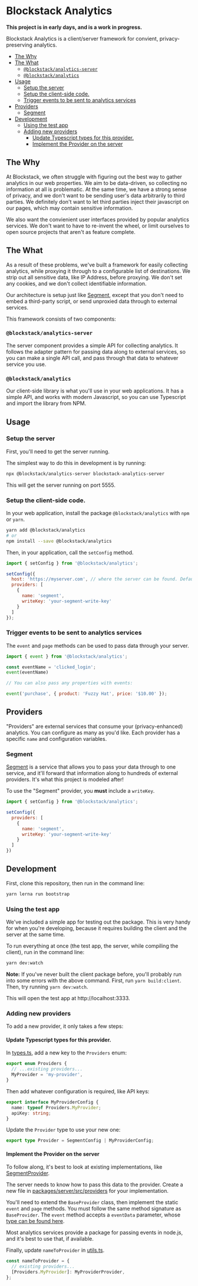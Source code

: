 # Blockstack Analytics

**This project is in early days, and is a work in progress.**

Blockstack Analytics is a client/server framework for convient, privacy-preserving analytics.

<!-- TOC depthFrom:2 -->

- [The Why](#the-why)
- [The What](#the-what)
  - [`@blockstack/analytics-server`](#blockstackanalytics-server)
  - [`@blockstack/analytics`](#blockstackanalytics)
- [Usage](#usage)
  - [Setup the server](#setup-the-server)
  - [Setup the client-side code.](#setup-the-client-side-code)
  - [Trigger events to be sent to analytics services](#trigger-events-to-be-sent-to-analytics-services)
- [Providers](#providers)
  - [Segment](#segment)
- [Development](#development)
  - [Using the test app](#using-the-test-app)
  - [Adding new providers](#adding-new-providers)
    - [Update Typescript types for this provider.](#update-typescript-types-for-this-provider)
    - [Implement the Provider on the server](#implement-the-provider-on-the-server)

<!-- /TOC -->

## The Why

At Blockstack, we often struggle with figuring out the best way to gather analytics in our web properties. We aim to be data-driven, so collecting no information at all is problematic. At the same time, we have a strong sense of privacy, and we don't want to be sending user's data arbitrarily to third parties. We definitely don't want to let third parties inject their javascript on our pages, which may contain sensitive information.

We also want the convienient user interfaces provided by popular analytics services. We don't want to have to re-invent the wheel, or limit ourselves to open source projects that aren't as feature complete.

## The What

As a result of these problems, we've built a framework for easily collecting analytics, while proxying it through to a configurable list of destinations. We strip out all sensitive data, like IP Address, before proxying. We don't set any cookies, and we don't collect identifiable information.

Our architecture is setup just like [Segment](https://segment.com/), except that you don't need to embed a third-party script, or send unproxied data through to external services.

This framework consists of two components:

### `@blockstack/analytics-server`

The server component provides a simple API for collecting analytics. It follows the adapter pattern for passing data along to external services, so you can make a single API call, and pass through that data to whatever service you use.

### `@blockstack/analytics`

Our client-side library is what you'll use in your web applications. It has a simple API, and works with modern Javascript, so you can use Typescript and import the library from NPM.

## Usage

### Setup the server

First, you'll need to get the server running.

The simplest way to do this in development is by running:

```bash
npx @blockstack/analytics-server blockstack-analytics-server
```

This will get the server running on port 5555.

### Setup the client-side code.

In your web application, install the package `@blockstack/analytics` with `npm` or `yarn`.

```bash
yarn add @blockstack/analytics
# or
npm install --save @blockstack/analytics
```

Then, in your application, call the `setConfig` method.

```javascript
import { setConfig } from '@blockstack/analytics';

setConfig({
  host: 'https://myserver.com', // where the server can be found. Defaults to http://localhost:5555
  providers: [
    {
      name: 'segment',
      writeKey: 'your-segment-write-key'
    }
  ]
});
```

### Trigger events to be sent to analytics services

The `event` and `page` methods can be used to pass data through your server.

```javascript
import { event } from '@blockstack/analytics';

const eventName = 'clicked_login';
event(eventName)

// You can also pass any properties with events:

event('purchase', { product: 'Fuzzy Hat', price: '$10.00' });
```

## Providers

"Providers" are external services that consume your (privacy-enhanced) analytics. You can configure as many as you'd like. Each provider has a specific `name` and configuration variables.

### Segment

[Segment](https://segment.com/) is a service that allows you to pass your data through to one service, and it'll forward that information along to hundreds of external providers. It's what this project is modeled after!

To use the "Segment" provider, you **must** include a `writeKey`.

```javascript
import { setConfig } from '@blockstack/analytics';

setConfig({
  providers: [
    {
      name: 'segment',
      writeKey: 'your-segment-write-key'
    }
  ]
})
```

## Development

First, clone this repository, then run in the command line:

```bash
yarn lerna run bootstrap
```

### Using the test app

We've included a simple app for testing out the package. This is very handy for when you're developing, because it requires building the client and the server at the same time.

To run everything at once (the test app, the server, while compiling the client), run in the command line:

```bash
yarn dev:watch
```

**Note:** If you've never built the client package before, you'll probably run into some errors with the above command. First, run `yarn build:client`. Then, try running `yarn dev:watch`.

This will open the test app at http://localhost:3333.

### Adding new providers

To add a new provider, it only takes a few steps:

#### Update Typescript types for this provider.

In [types.ts](./packages/client/src/types.ts), add a new key to the `Providers` enum:

```typescript
export enum Providers {
  // ...existing providers...
  MyProvider = 'my-provider',
}
```

Then add whatever configuration is required, like API keys:

```typescript
export interface MyProviderConfig {
  name: typeof Providers.MyProvider;
  apiKey: string;
}
```

Update the `Provider` type to use your new one:

```typescript
export type Provider = SegmentConfig | MyProviderConfig;
```

#### Implement the Provider on the server

To follow along, it's best to look at existing implementations, like [SegmentProvider](./packages/server/src/providers/segment.ts).

The server needs to know how to pass this data to the provider. Create a new file in [packages/server/src/providers](./packages/server/src/providers) for your implementation.

You'll need to extend the `BaseProvider` class, then implement the static `event` and `page` methods. You must follow the same method signature as `BaseProvider`. The `event` method accepts a `eventData` parameter, whose [type can be found here](./packages/client/src/types.ts).

Most analytics services provide a package for passing events in node.js, and it's best to use that, if available.

Finally, update `nameToProvider` in [utils.ts](./packages/server/src/utils.ts).

```typescript
const nameToProvider = {
  // existing providers...
  [Providers.MyProvider]: MyProviderProvider,
};
```